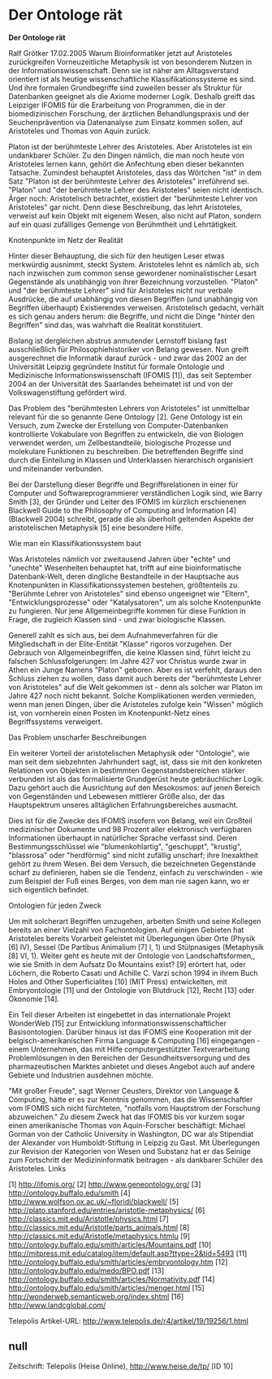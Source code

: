 # Der Ontologe rät

**Der Ontologe rät**

Ralf Grötker 17.02.2005
Warum Bioinformatiker jetzt auf Aristoteles zurückgreifen
Vorneuzeitliche Metaphysik ist von besonderem Nutzen in der Informationswissenschaft. Denn sie ist näher am Alltagsverstand orientiert ist als heutige wissenschaftliche Klassifikationssysteme es sind. Und ihre formalen Grundbegriffe sind zuweilen besser als Struktur für Datenbanken geeignet als die Axiome moderner Logik. Deshalb greift das Leipziger IFOMIS für die Erarbeitung von Programmen, die in der biomedizinischen Forschung, der ärztlichen Behandlungspraxis und der Seuchenprävention via Datenanalyse zum Einsatz kommen sollen, auf Aristoteles und Thomas von Aquin zurück.

Platon ist der berühmteste Lehrer des Aristoteles. Aber Aristoteles ist ein undankbarer Schüler. Zu den Dingen nämlich, die man noch heute von Aristoteles lernen kann, gehört die Anfechtung eben dieser bekannten Tatsache. Zumindest behauptet Aristoteles, dass das Wörtchen "ist" in dem Satz "Platon ist der berühmteste Lehrer des Aristoteles" irreführend sei. "Platon" und "der berühmteste Lehrer des Aristoteles" seien nicht identisch. Ärger noch: Aristotelisch betrachtet, existiert der "berühmteste Lehrer von Aristoteles" gar nicht. Denn diese Beschreibung, das lehrt Aristoteles, verweist auf kein Objekt mit eigenem Wesen, also nicht auf Platon, sondern auf ein quasi zufälliges Gemenge von Berühmtheit und Lehrtätigkeit.

Knotenpunkte im Netz der Realität

Hinter dieser Behauptung, die sich für den heutigen Leser etwas merkwürdig ausnimmt, steckt System. Aristoteles lehnt es nämlich ab, sich nach inzwischen zum common sense gewordener nominalistischer Lesart Gegenstände als unabhängig von ihrer Bezeichnung vorzustellen. "Platon" und "der berühmteste Lehrer" sind für Aristoteles nicht nur verbale Ausdrücke, die auf unabhängig von diesen Begriffen (und unabhängig von Begriffen überhaupt) Existierendes verweisen. Aristotelisch gedacht, verhält es sich genau anders herum: die Begriffe, und nicht die Dinge "hinter den Begriffen" sind das, was wahrhaft die Realität konstituiert.

Bislang ist dergleichen abstrus anmutender Lernstoff bislang fast ausschließlich für Philosophiehistoriker von Belang gewesen. Nun greift ausgerechnet die Informatik darauf zurück - und zwar das 2002 an der Universität Leipzig gegründete Institut für formale Ontologie und Medizinische Informationswissenschaft (IFOMIS [1]), das seit September 2004 an der Universität des Saarlandes beheimatet ist und von der Volkswagenstiftung gefördert wird.

Das Problem des "berühmtesten Lehrers von Aristoteles" ist unmittelbar relevant für die so genannte Gene Ontology [2]. Gene Ontology ist ein Versuch, zum Zwecke der Erstellung von Computer-Datenbanken kontrollierte Vokabulare von Begriffen zu entwickeln, die von Biologen verwendet werden, um Zellbestandteile, biologische Prozesse und molekulare Funktionen zu beschreiben. Die betreffenden Begriffe sind durch die Einteilung in Klassen und Unterklassen hierarchisch organisiert und miteinander verbunden.

Bei der Darstellung dieser Begriffe und Begriffsrelationen in einer für Computer und Softwareprogrammierer verständlichen Logik sind, wie Barry Smith [3], der Gründer und Leiter des IFOMIS im kürzlich erschienenen Blackwell Guide to the Philosophy of Computing and Information [4] (Blackwell 2004) schreibt, gerade die als überholt geltenden Aspekte der aristotelischen Metaphysik [5] eine besondere Hilfe.

Wie man ein Klassifikationssystem baut

Was Aristoteles nämlich vor zweitausend Jahren über "echte" und "unechte" Wesenheiten behauptet hat, trifft auf eine bioinformatische Datenbank-Welt, deren dingliche Bestandteile in der Hauptsache aus Knotenpunkten in Klassifikationssystemen bestehen, größtenteils zu. "Berühmte Lehrer von Aristoteles" sind ebenso ungeeignet wie "Eltern", "Entwicklungsprozesse" oder "Katalysatoren", um als solche Knotenpunkte zu fungieren. Nur jene Allgemeinbegriffe kommen für diese Funktion in Frage, die zugleich Klassen sind - und zwar biologische Klassen.

Generell zahlt es sich aus, bei dem Aufnahmeverfahren für die Mitgliedschaft in der Elite-Entität "Klasse" rigoros vorzugehen. Der Gebrauch von Allgemeinbegriffen, die keine Klassen sind, führt leicht zu falschen Schlussfolgerungen: Im Jahre 427 vor Christus wurde zwar in Athen ein Junge Namens "Platon" geboren. Aber es ist verfehlt, daraus den Schluss ziehen zu wollen, dass damit auch bereits der "berühmteste Lehrer von Aristoteles" auf die Welt gekommen ist - denn als solcher war Platon im Jahre 427 noch nicht bekannt. Solche Komplikationen werden vermieden, wenn man jenen Dingen, über die Aristoteles zufolge kein "Wissen" möglich ist, von vornherein einen Posten im Knotenpunkt-Netz eines Begriffssystems verweigert.

Das Problem unscharfer Beschreibungen

Ein weiterer Vorteil der aristotelischen Metaphysik oder "Ontologie", wie man seit dem siebzehnten Jahrhundert sagt, ist, dass sie mit den konkreten Relationen von Objekten in bestimmten Gegenstandsbereichen stärker verbunden ist als das formalisierte Grundgerüst heute gebräuchlicher Logik. Dazu gehört auch die Ausrichtung auf den Mesokosmos: auf jenen Bereich von Gegenständen und Lebewesen mittlerer Größe also, der das Hauptspektrum unseres alltäglichen Erfahrungsbereiches ausmacht.

Dies ist für die Zwecke des IFOMIS insofern von Belang, weil ein Großteil medizinischer Dokumente und 98 Prozent aller elektronisch verfügbaren Informationen überhaupt in natürlicher Sprache verfasst sind. Deren Bestimmungsschlüssel wie "blumenkohlartig", "geschuppt", "krustig", "blassrosa" oder "herdförmig" sind nicht zufällig unscharf; ihre Inexaktheit gehört zu ihrem Wesen. Bei dem Versuch, die bezeichneten Gegenstände scharf zu definieren, haben sie die Tendenz, einfach zu verschwinden - wie zum Beispiel der Fuß eines Berges, von dem man nie sagen kann, wo er sich eigentlich befindet.

Ontologien für jeden Zweck

Um mit solcherart Begriffen umzugehen, arbeiten Smith und seine Kollegen bereits an einer Vielzahl von Fachontologien. Auf einigen Gebieten hat Aristoteles bereits Vorarbeit geleistet mit Überlegungen über Orte (Physik [6] IV), Sessel (De Partibus Animalium [7] I, 1) und Stülpnasiges (Metaphysik [8] VI, 1). Weiter geht es heute mit der Ontologie von Landschaftsformen,, wie sie Smith in dem Aufsatz Do Mountains exist? [9] erörtert hat, oder Löchern, die Roberto Casati und Achille C. Varzi schon 1994 in ihrem Buch Holes and Other Superficialites [10] (MIT Press) entwickelten, mit Embryontologie [11] und der Ontologie von Blutdruck [12], Recht [13] oder Ökonomie [14].

Ein Teil dieser Arbeiten ist eingebettet in das internationale Projekt WonderWeb [15] zur Entwicklung informationswissenschaftlicher Basisontologien. Darüber hinaus ist das IFOMIS eine Kooperation mit der belgisch-amerikanischen Firma Language & Computing [16] eingegangen - einem Unternehmen, das mit Hilfe computergestützter Textverarbeitung Problemlösungen in den Bereichen der Gesundheitsversorgung und des pharmazeutischen Marktes anbietet und dieses Angebot auch auf andere Gebiete und Industrien ausdehnen möchte.

"Mit großer Freude", sagt Werner Ceusters, Direktor von Language & Computing, hätte er es zur Kenntnis genommen, das die Wissenschaftler vom IFOMIS sich nicht fürchteten, "notfalls vom Hauptstrom der Forschung abzuweichen." Zu diesem Zweck hat das IFOMIS bis vor kurzem sogar einen amerikanische Thomas von Aquin-Forscher beschäftigt: Michael Gorman von der Catholic University in Washington, DC war als Stipendiat der Alexander von Humboldt-Stiftung in Leipzig zu Gast. Mit Überlegungen zur Revision der Kategorien von Wesen und Substanz hat er das Seinige zum Fortschritt der Medizininformatik beitragen - als dankbarer Schüler des Aristoteles.
Links

[1] http://ifomis.org/
[2] http://www.geneontology.org/
[3] http://ontology.buffalo.edu/smith
[4] http://www.wolfson.ox.ac.uk/~floridi/blackwell/
[5] http://plato.stanford.edu/entries/aristotle-metaphysics/
[6] http://classics.mit.edu/Aristotle/physics.html
[7] http://classics.mit.edu/Aristotle/parts_animals.html
[8] http://classics.mit.edu/Aristotle/metaphysics.htmlu
[9] http://ontology.buffalo.edu/smith/articles/Mountains.pdf
[10] http://mitpress.mit.edu/catalog/item/default.asp?ttype=2&tid=5493
[11] http://ontology.buffalo.edu/smith/articles/embryontology.htm
[12] http://ontology.buffalo.edu/medo/BPO.pdf
[13] http://ontology.buffalo.edu/smith/articles/Normativity.pdf
[14] http://ontology.buffalo.edu/smith/articles/menger.html
[15] http://wonderweb.semanticweb.org/index.shtml
[16] http://www.landcglobal.com/

Telepolis Artikel-URL: http://www.telepolis.de/r4/artikel/19/19256/1.html

## null

Zeitschrift: Telepolis (Heise Online), http://www.heise.de/tp/ [ID 10]

